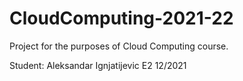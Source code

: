 # CloudComputing-2021-22

Project for the purposes of Cloud Computing course. 



Student: Aleksandar Ignjatijevic E2 12/2021
